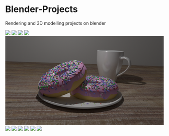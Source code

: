 # Blender-Projects
Rendering and 3D modelling projects on blender

![](Samples/Grenade.png)
![](Samples/Ring.png)
![](Samples/Wine.png)
![](Samples/diamonds.png)
![](Samples/Doughnut.png)
![](Samples/CupAndCloth.png)
![](Samples/TeddyBear.png)
![](Samples/Nut.png)
![](Samples/Eye.png)
![](Samples/Fruits.png)
![](Samples/Dying_Planet.png)
